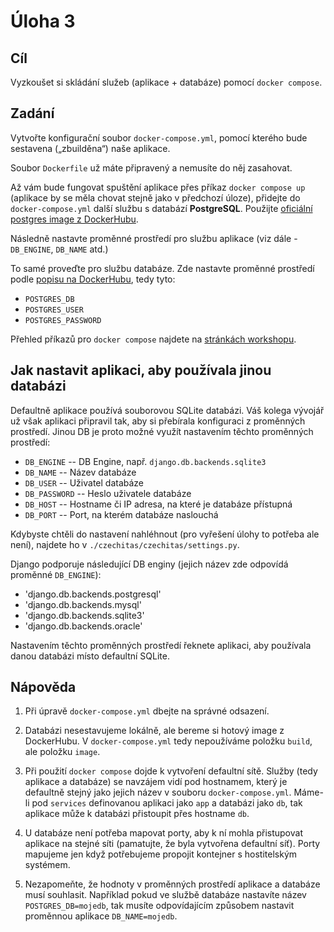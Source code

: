 # Úloha 3

## Cíl

Vyzkoušet si skládání služeb (aplikace + databáze) pomocí `docker compose`.

## Zadání

Vytvořte konfigurační soubor `docker-compose.yml`, pomocí kterého bude sestavena („zbuilděna“) naše aplikace.

Soubor `Dockerfile` už máte připravený a nemusíte do něj zasahovat.

Až vám bude fungovat spuštění aplikace přes příkaz `docker compose up` (aplikace by se měla chovat stejně jako v předchozí úloze), přidejte do `docker-compose.yml` další službu s databází **PostgreSQL**. Použijte [oficiální postgres image z DockerHubu](https://hub.docker.com/_/postgres).

Následně nastavte proměnné prostředí pro službu aplikace (viz dále - `DB_ENGINE`, `DB_NAME` atd.)

To samé proveďte pro službu databáze. Zde nastavte proměnné prostředí podle [popisu na DockerHubu](https://hub.docker.com/_/postgres), tedy tyto:

- `POSTGRES_DB`
- `POSTGRES_USER`
- `POSTGRES_PASSWORD`

Přehled příkazů pro `docker compose` najdete na [stránkách workshopu](https://czechitas.orchi.page/devops/uzitecne/docker/).

## Jak nastavit aplikaci, aby používala jinou databázi

Defaultně aplikace používá souborovou SQLite databázi.
Váš kolega vývojář už však aplikaci připravil tak, aby si přebírala konfiguraci z proměnných prostředí.
Jinou DB je proto možné využít nastavením těchto proměnných prostředí:

- `DB_ENGINE` -- DB Engine, např. `django.db.backends.sqlite3`
- `DB_NAME` -- Název databáze
- `DB_USER` -- Uživatel databáze
- `DB_PASSWORD` -- Heslo uživatele databáze
- `DB_HOST` -- Hostname či IP adresa, na které je databáze přístupná
- `DB_PORT` -- Port, na kterém databáze naslouchá

Kdybyste chtěli do nastavení nahléhnout (pro vyřešení úlohy to potřeba ale není), najdete ho v `./czechitas/czechitas/settings.py`.

Django podporuje následující DB enginy (jejich název zde odpovídá proměnné `DB_ENGINE`):

- 'django.db.backends.postgresql'
- 'django.db.backends.mysql'
- 'django.db.backends.sqlite3'
- 'django.db.backends.oracle'

Nastavením těchto proměnných prostředí řeknete aplikaci, aby používala danou databázi místo defaultní SQLite.

## Nápověda

1. Při úpravě `docker-compose.yml` dbejte na správné odsazení.

2. Databázi nesestavujeme lokálně, ale bereme si hotový image z DockerHubu. V `docker-compose.yml` tedy nepoužíváme položku `build`, ale položku `image`.

3. Při použití `docker compose` dojde k vytvoření defaultní sítě. Služby (tedy aplikace a databáze) se navzájem vidí pod hostnamem, který je defaultně stejný jako jejich název v souboru `docker-compose.yml`. Máme-li pod `services` definovanou aplikaci jako `app` a databázi jako `db`, tak aplikace může k databázi přistoupit přes hostname `db`.

4. U databáze není potřeba mapovat porty, aby k ní mohla přistupovat aplikace na stejné síti (pamatujte, že byla vytvořena defaultní síť). Porty mapujeme jen když potřebujeme propojit kontejner s hostitelským systémem.

5. Nezapomeňte, že hodnoty v proměnných prostředí aplikace a databáze musí souhlasit. Například pokud ve službě databáze nastavíte název `POSTGRES_DB=mojedb`, tak musíte odpovídajícím způsobem nastavit proměnnou aplikace `DB_NAME=mojedb`.
